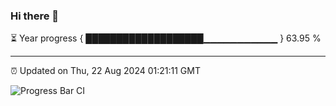 ### Hi there 👋

⏳ Year progress { ███████████████████▁▁▁▁▁▁▁▁▁▁▁ } 63.95 %

---

⏰ Updated on Thu, 22 Aug 2024 01:21:11 GMT

![Progress Bar CI](https://github.com/liununu/liununu/workflows/Progress%20Bar%20CI/badge.svg)
